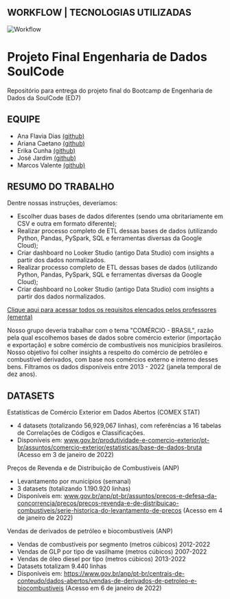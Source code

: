 ## WORKFLOW | TECNOLOGIAS UTILIZADAS

![Workflow](https://github.com/MarcosVCS/Projeto-Final---Engenharia-de-Dados---SoulCode/blob/main/Recursos%20README/Workflow.png?raw=true)

# Projeto Final Engenharia de Dados SoulCode


Repositório para entrega do projeto final do Bootcamp de Engenharia de Dados da SoulCode (ED7)  

## EQUIPE

* Ana Flavia Dias [(github)](https://github.com/anafla7)
* Ariana Caetano [(github)](https://github.com/ariana-caetano)
* Erika Cunha [(github)](https://github.com/Erikacunha024)
* José Jardim [(github)](https://github.com/JoseJardimPV)
* Marcos Valente [(github)](https://github.com/MarcosVCS)

## RESUMO DO TRABALHO

Dentre nossas instruções, deveríamos:
* Escolher duas bases de dados diferentes (sendo uma obritariamente em CSV e outra em formato diferente);
* Realizar processo completo de ETL dessas bases de dados (utilizando Python, Pandas, PySpark, SQL e ferramentas diversas da Google Cloud);
* Criar dashboard no Looker Studio (antigo Data Studio) com insights a partir dos dados normalizados.
* Realizar processo completo de ETL dessas bases de dados (utilizando Python, Pandas, PySpark, SQL e ferramentas diversas da Google Cloud);
* Criar dashboard no Looker Studio (antigo Data Studio) com insights a partir dos dados normalizados.

[Clique aqui para acessar todos os requisitos elencados pelos professores (ementa)](https://github.com/MarcosVCS/Projeto-Final---Engenharia-de-Dados---SoulCode/blob/main/Recursos%20README/Requisitos_trabalho.md)

Nosso grupo deveria trabalhar com o tema "COMÉRCIO - BRASIL", razão pela qual escolhemos bases de dados sobre comércio exterior (importação e exportação) e sobre comércio de combustíveis nos municípios brasileiros. Nosso objetivo foi colher insights a respeito do comércio de petróleo e combustível derivados, com base nos comércios externo e interno desses bens. Filtramos os dados disponíveis entre 2013 - 2022 (janela temporal de dez anos).


## DATASETS

Estatísticas de Comércio Exterior em Dados Abertos (COMEX STAT)
- 4 datasets (totalizando 56,929,067 linhas), com referências a 16 tabelas de Correlações de Códigos e Classificações.
- Disponíveis em: www.gov.br/produtividade-e-comercio-exterior/pt-br/assuntos/comercio-exterior/estatisticas/base-de-dados-bruta (Acesso em 3 de janeiro de 2022)

Preços de Revenda e de Distribuição de Combustíveis (ANP)
- Levantamento por municípios (semanal)
- 3 datasets (totalizando 1.190.920 linhas)
- Disponíveis em: www.gov.br/anp/pt-br/assuntos/precos-e-defesa-da-concorrencia/precos/precos-revenda-e-de-distribuicao-combustiveis/serie-historica-do-levantamento-de-precos (Acesso em 4 de janeiro de 2022)

Vendas de derivados de petróleo e biocombustíveis (ANP)
- Vendas de combustíveis por segmento (metros cúbicos) 2012-2022
- Vendas de GLP por tipo de vasilhame (metros cúbicos) 2007-2022
- Vendas de óleo diesel por tipo (metros cúbicos) 2013-2022
- Datasets totalizam 9.440 linhas
- Disponíveis em: https://www.gov.br/anp/pt-br/centrais-de-conteudo/dados-abertos/vendas-de-derivados-de-petroleo-e-biocombustiveis (Acesso em 6 de janeiro de 2022)
